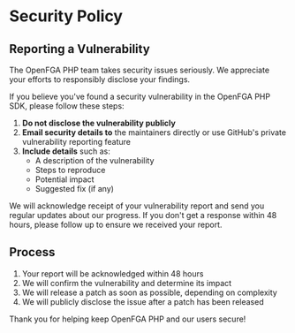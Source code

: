 # Security Policy

## Reporting a Vulnerability

The OpenFGA PHP team takes security issues seriously. We appreciate your efforts to responsibly disclose your findings.

If you believe you've found a security vulnerability in the OpenFGA PHP SDK, please follow these steps:

1. **Do not disclose the vulnerability publicly**
2. **Email security details to** the maintainers directly or use GitHub's private vulnerability reporting feature
3. **Include details** such as:
   - A description of the vulnerability
   - Steps to reproduce
   - Potential impact
   - Suggested fix (if any)

We will acknowledge receipt of your vulnerability report and send you regular updates about our progress. If you don't get a response within 48 hours, please follow up to ensure we received your report.

## Process

1. Your report will be acknowledged within 48 hours
2. We will confirm the vulnerability and determine its impact
3. We will release a patch as soon as possible, depending on complexity
4. We will publicly disclose the issue after a patch has been released

Thank you for helping keep OpenFGA PHP and our users secure!
